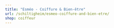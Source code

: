```yaml
---
title: "Esméo - Coiffure & Bien-être"
url: /schiltigheim/esmeo-coiffure-and-bien-etre/
shop: coiffeur
---
```


